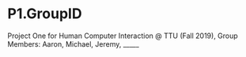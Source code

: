 # P1.GroupID
Project One for Human Computer Interaction @ TTU (Fall 2019), Group Members: Aaron, Michael, Jeremy, _____
